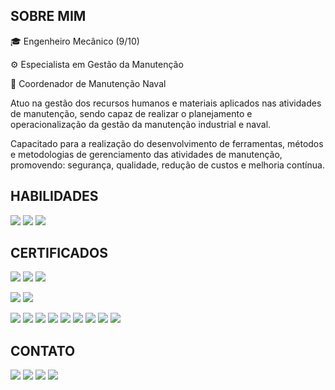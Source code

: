 ## SOBRE MIM


🎓 Engenheiro Mecânico (9/10)

⚙ Especialista em Gestão da Manutenção

🚢 Coordenador de Manutenção Naval

Atuo na gestão dos recursos humanos e materiais aplicados nas atividades de manutenção, sendo capaz de realizar o planejamento e operacionalização da gestão da manutenção industrial e naval.

Capacitado para a realização do desenvolvimento de ferramentas, métodos e metodologias de gerenciamento das atividades de manutenção, promovendo: segurança, qualidade, redução de custos e melhoria contínua. 

## HABILIDADES
<img src="https://badgen.net/badge/six%20sigma/green%20belt/green" target="_blank"> <img src="https://badgen.net/badge/ms%20project/avançado/blue" target="_blank"> <img src="https://badgen.net/badge/autocad/2D/red" target="_blank">

## CERTIFICADOS
<img src="https://badgen.net/badge/SENAI%20PA/Mecânico%20de%20Motores%20a%20Diesel/red" target="_blank"> <img src="https://badgen.net/badge/SENAI%20PA/Segurança%20do%20Trabalho/red" target="_blank"> <img src="https://badgen.net/badge/SENAI%20PA/Logística/red" target="_blank">
⠀
⠀


<img src="https://badgen.net/badge/IEL%20PA/Gerenciamento%20de%20Projetos%20MS%20Project/red" target="_blank"> <img src="https://badgen.net/badge/IEL%20PA/Analista%20de%20Controle%20de%20Produção/red" target="_blank">
⠀
⠀


<img src="https://badgen.net/badge/ENGETELES/Melhorias%20Especificas/blue" target="_blank"> <img src="https://badgen.net/badge/ENGETELES/Manutenção%20Planejada/blue" target="_blank">
<img src="https://badgen.net/badge/ENGETELES/Manutenção%20Autônoma/blue" target="_blank"> <img src="https://badgen.net/badge/ENGETELES/Gestão%20de%20Projetos/blue" target="_blank">
<img src="https://badgen.net/badge/ENGETELES/Gestão%20de%20Estoque%20da%20Manutenção/blue" target="_blank"> <img src="https://badgen.net/badge/ENGETELES/Formação%20de%20Planejadores%20de%20Manutenção/blue" target="_blank">
<img src="https://badgen.net/badge/ENGETELES/Formação%20de%20Analistas%20de%20Manutenção/blue" target="_blank"> <img src="https://badgen.net/badge/ENGETELES/Gestão%20de%20Paradas%20de%20Manutenção/blue" target="_blank">
<img src="https://badgen.net/badge/ENGETELES/Engenharia%20de%20Confiabilidade/blue" target="_blank">

## CONTATO
<div>

<a href="https://wa.me/5591981431839" target="_blank"><img src="https://img.shields.io/badge/WhatsApp-25D366?style=for-the-badge&logo=whatsapp&logoColor=white" target="_blank"></a>
<a href="https://t.me/gestordamanutencao" target="_blank"><img src="https://img.shields.io/badge/Telegram-2CA5E0?style=for-the-badge&logo=telegram&logoColor=white" target="_blank"></a>
<a href="https://instagram.com/gestordamanutencao" target="_blank"><img src="https://img.shields.io/badge/-Instagram-%23E4405F?style=for-the-badge&logo=instagram&logoColor=white" target="_blank"></a> <a href="https://www.linkedin.com/in/gestordamanutencao" target="_blank"><img src="https://img.shields.io/badge/-LinkedIn-%230077B5?style=for-the-badge&logo=linkedin&logoColor=white" target="_blank"></a> 

</div>
